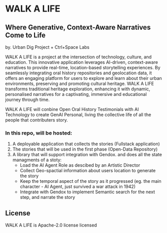 # WALK A LIFE
Where Generative, Context-Aware Narratives Come to Life
------
by. Urban Dig Project + Ctrl+Space Labs

WALK A LIFE is a project at the intersection of technology, culture, and education. This innovative application leverages AI-driven, context-aware narratives to provide real-time, location-based storytelling experiences. By seamlessly integrating oral history repositories and geolocation data, it offers an engaging platform for users to explore and learn about their urban environments, preserving and promoting cultural heritage. WALK A LIFE transforms traditional heritage exploration, enhancing it with dynamic, personalised narratives for a captivating, immersive and educational journey through time.


WALK A LIFE will conbine Open Oral History Testimonials with AI Technology to create GenAI Personal, living the collective life of all the people that contributers story.

### In this repo, will be hosted:
1. A deployable application that collects the stories (Fullstack application)
2. The stories that will be used in the first phase (Open-Data Repository)
3. A library that will support integration with Gendox. and does all the state managments of a stoty:
   - Load the AI Agent Role as descibed by an Artistic Director
   - Collect Geo-spactial information about users location to generate the story
   - Keep the temporal aspect of the story as it progressed (eg. the main character - AI Agent, just survived a war attack in 1942)
   - Integrate with Gendox to implement Semantic search for the next step, and narrate the story


## License
WALK A LIFE is Apache-2.0 license licensed
